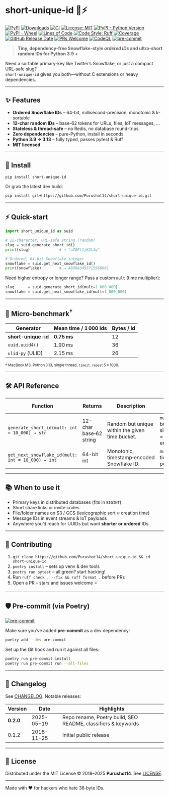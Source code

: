 # short-unique-id&nbsp;🐍⚡️

[![PyPI](https://img.shields.io/pypi/v/short-unique-id.svg)](https://pypi.org/project/short-unique-id/)
[![Downloads](https://img.shields.io/pypi/dm/short-unique-id.svg)](https://pepy.tech/project/short-unique-id)
[![CI](https://github.com/Purushot14/short-unique-id/actions/workflows/ci.yml/badge.svg)](https://github.com/Purushot14/short-unique-id/actions)
[![License: MIT](https://img.shields.io/badge/License-MIT-yellow.svg)](LICENSE)
[![PyPI - Python Version](https://img.shields.io/pypi/pyversions/short-unique-id.svg)](https://pypi.org/project/short-unique-id/)
[![PyPI - Wheel](https://img.shields.io/pypi/wheel/short-unique-id.svg)](https://pypi.org/project/short-unique-id/#files)
[![Lines of Code](https://img.shields.io/tokei/lines/github/Purushot14/short-unique-id)](https://github.com/XAMPPRocky/tokei)
[![Code Style: Ruff](https://img.shields.io/badge/code%20style-ruff-blueviolet)](https://docs.astral.sh/ruff/)
[![Coverage](https://img.shields.io/codecov/c/github/Purushot14/short-unique-id/main.svg?logo=codecov)](https://app.codecov.io/gh/Purushot14/short-unique-id)
[![GitHub Release Date](https://img.shields.io/github/release-date/Purushot14/short-unique-id.svg)](https://github.com/Purushot14/short-unique-id/releases)
[![PRs Welcome](https://img.shields.io/badge/PRs-welcome-brightgreen.svg)](https://github.com/Purushot14/short-unique-id/pulls)
[![CodeQL](https://github.com/Purushot14/short-unique-id/actions/workflows/codeql.yml/badge.svg)](https://github.com/Purushot14/short-unique-id/security/code-scanning)
[![pre-commit](https://img.shields.io/badge/pre--commit-enabled-brightgreen?logo=pre-commit&logoColor=white)](https://pre-commit.com/)

> **Tiny, dependency-free Snowflake-style _ordered IDs_ and ultra-short random IDs for Python 3.9 +**

Need a sortable primary-key like Twitter’s Snowflake, or just a compact URL-safe slug?  
`short-unique-id` gives you both—without C extensions or heavy dependencies.

---

## ✨ Features
- **Ordered Snowflake IDs** – 64-bit, millisecond-precision, monotonic & k-sortable  
- **12-char random IDs** – base-62 tokens for URLs, files, IoT messages, …  
- **Stateless & thread-safe** – no Redis, no database round-trips  
- **Zero dependencies** – pure-Python, install in seconds  
- **Python 3.9 → 3.13** – fully typed, passes pytest & Ruff  
- **MIT licensed**

---

## 🚀 Install

```bash
pip install short-unique-id
```

Or grab the latest dev build:

```bash
pip install git+https://github.com/Purushot14/short-unique-id.git
```

---

## ⚡ Quick-start

```python
import short_unique_id as suid

# 12-character, URL-safe string (random)
slug = suid.generate_short_id()
print(slug)             # → "aZ8Ft1jK2L3q"

# Ordered, 64-bit Snowflake integer
snowflake = suid.get_next_snowflake_id()
print(snowflake)        # → 489683493715968001
```

Need higher entropy or longer range? Pass a custom `mult` (time multiplier):

```python
slug      = suid.generate_short_id(mult=1_000_000)
snowflake = suid.get_next_snowflake_id(mult=1_000_000)
```

---

## 🔬 Micro-benchmark<sup>†</sup>

| Generator             | Mean time / 1 000 ids | Bytes / id |
|-----------------------|-----------------------|-----------|
| **short-unique-id**   | **0.75 ms**           | 12        |
| `uuid.uuid4()`        | 1.90 ms               | 36        |
| `ulid-py` (ULID)      | 2.15 ms               | 26        |

<sup>† MacBook M3, Python 3.13, single thread, `timeit.repeat` 5 × 1000.</sup>

---

## 🛠️ API Reference

| Function | Returns | Description | Key Args |
|----------|---------|-------------|----------|
| `generate_short_id(mult: int = 10_000) → str` | 12-char base‑62 string | Random but unique within the given time bucket. | `mult` – bucket size (↑ = ↑ entropy) |
| `get_next_snowflake_id(mult: int = 10_000) → int` | 64-bit int | Monotonic, timestamp‑encoded Snowflake ID. | `mult` – ticks per ms |

---

## 📚 When to use it

* Primary keys in distributed databases (fits in `BIGINT`)  
* Short share links or invite codes  
* File/folder names on S3 / GCS (lexicographic sort ≈ creation time)  
* Message IDs in event streams & IoT payloads  
* Anywhere you’d reach for UUIDs but want **shorter or ordered** IDs

---

## 🤝 Contributing

1. `git clone https://github.com/Purushot14/short-unique-id && cd short-unique-id`  
2. `poetry install` – sets up venv & dev tools  
3. `poetry run pytest` – all green? start hacking!  
4. Run `ruff check . --fix && ruff format .` before PRs  
5. Open a PR – stars and issues welcome ⭐

---

## 🛡️ Pre-commit (via Poetry)
[![pre-commit](https://img.shields.io/badge/pre--commit-enabled-brightgreen?logo=pre-commit&logoColor=white)](https://pre-commit.com/)

Make sure you’ve added **pre-commit** as a dev dependency:

```bash
poetry add --dev pre-commit
```

Set up the Git hook and run it against all files:

```bash
poetry run pre-commit install
poetry run pre-commit run --all-files
```

---

## 📝 Changelog

See [CHANGELOG](CHANGELOG.md). Notable releases:

| Version   | Date       | Highlights                                                   |
|-----------|------------|--------------------------------------------------------------|
| **0.2.0** | 2025-05-19 | Repo rename, Poetry build, SEO README, classifiers & keywords |
| 0.1.2     | 2018-11-25 | Initial public release                                       |

---

## 🪪 License

Distributed under the MIT License © 2018–2025 **Purushot14**. See [LICENSE](LICENSE).

---

Made with ❤️ for hackers who hate 36‑byte IDs.
